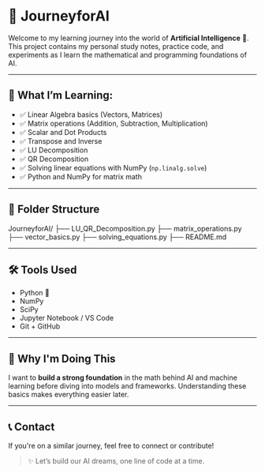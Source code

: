 # 🚀 JourneyforAI

Welcome to my learning journey into the world of **Artificial Intelligence** 🤖.  
This project contains my personal study notes, practice code, and experiments as I learn the mathematical and programming foundations of AI.

---

## 📘 What I’m Learning:

- ✅ Linear Algebra basics (Vectors, Matrices)
- ✅ Matrix operations (Addition, Subtraction, Multiplication)
- ✅ Scalar and Dot Products
- ✅ Transpose and Inverse
- ✅ LU Decomposition
- ✅ QR Decomposition
- ✅ Solving linear equations with NumPy (`np.linalg.solve`)
- ✅ Python and NumPy for matrix math

---

## 📁 Folder Structure

JourneyforAI/
├── LU_QR_Decomposition.py
├── matrix_operations.py
├── vector_basics.py
├── solving_equations.py
├── README.md

---

## 🛠 Tools Used

- Python 🐍
- NumPy
- SciPy
- Jupyter Notebook / VS Code
- Git + GitHub

---

## 📌 Why I'm Doing This

I want to **build a strong foundation** in the math behind AI and machine learning before diving into models and frameworks. Understanding these basics makes everything easier later.

---

## 📞 Contact

If you're on a similar journey, feel free to connect or contribute!

> ✨ Let’s build our AI dreams, one line of code at a time.
